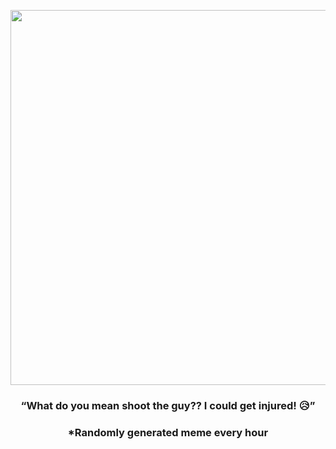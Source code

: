 <p align="center">
        <img src="https://i.redd.it/rh6wh2zxm2291.jpg" width="600" height="600">
        </p>
        <h3 align="center">“What do you mean shoot the guy?? I could get injured! 😥”</h3>
        <h3 align="center">*Randomly generated meme every hour</h3>
    